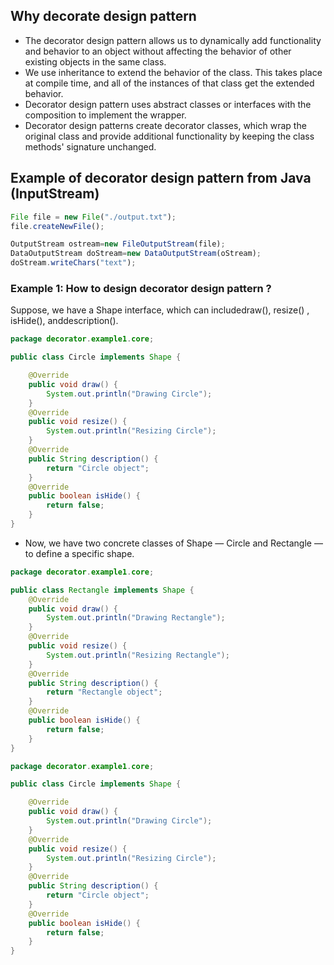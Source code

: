 ## Why decorate design pattern ##
- The decorator design pattern allows us to dynamically add functionality and behavior to an object without affecting the behavior of other existing objects in the same class.
- We use inheritance to extend the behavior of the class. This takes place at compile time, and all of the instances of that class get the extended behavior.
- Decorator design pattern uses abstract classes or interfaces with the composition to implement the wrapper.
- Decorator design patterns create decorator classes, which wrap the original class and provide additional functionality by keeping the class methods' signature unchanged.

## Example of decorator design pattern from Java (InputStream) ##
```js
File file = new File("./output.txt");
file.createNewFile();

OutputStream ostream=new FileOutputStream(file);
DataOutputStream doStream=new DataOutputStream(oStream);
doStream.writeChars("text");

```

### Example 1: How to design decorator design pattern ? ### 
Suppose, we have a Shape interface, which can includedraw(), resize() ,  isHide(), anddescription().
```java
package decorator.example1.core;

public class Circle implements Shape {

    @Override
    public void draw() {
        System.out.println("Drawing Circle");
    }
    @Override
    public void resize() {
        System.out.println("Resizing Circle");
    }
    @Override
    public String description() {
        return "Circle object";
    }
    @Override
    public boolean isHide() {
        return false;
    }
}
```
- Now, we have two concrete classes of Shape  — Circle and Rectangle — to define a specific shape.

```java
package decorator.example1.core;

public class Rectangle implements Shape {
    @Override
    public void draw() {
        System.out.println("Drawing Rectangle");
    }
    @Override
    public void resize() {
        System.out.println("Resizing Rectangle");
    }
    @Override
    public String description() {
        return "Rectangle object";
    }
    @Override
    public boolean isHide() {
        return false;
    }
}

```

```java
package decorator.example1.core;

public class Circle implements Shape {

    @Override
    public void draw() {
        System.out.println("Drawing Circle");
    }
    @Override
    public void resize() {
        System.out.println("Resizing Circle");
    }
    @Override
    public String description() {
        return "Circle object";
    }
    @Override
    public boolean isHide() {
        return false;
    }
}
```